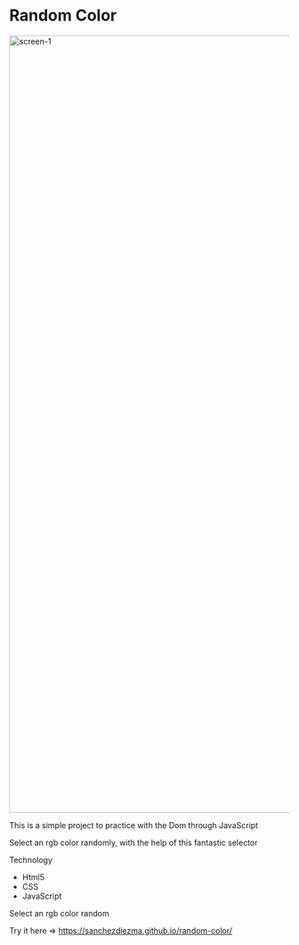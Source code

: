 # Random Color


<img width="1395" alt="screen-1" src="https://user-images.githubusercontent.com/91361497/178157254-12de7b6a-ac2a-4af6-8b06-515ce57d0395.png">


This is a simple project to practice with the Dom through JavaScript

Select an rgb color randomly, with the help of this fantastic selector

Technology

* Html5
* CSS
* JavaScript


Select an rgb color random

Try it here => https://sanchezdiezma.github.io/random-color/



